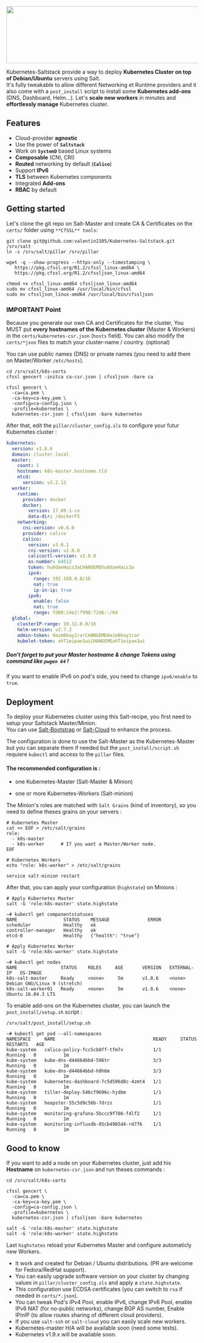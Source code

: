 <img src="https://i.imgur.com/SJAtDZk.png" width="560" height="150" >

Kubernetes-Saltstack provide a way to deploy **Kubernetes Cluster on top of Debian/Ubuntu** servers using Salt.  
It's fully tweakable to allow different Networking et Runtime providers and it also come with a `post_install` script to install some **Kubernetes add-ons** (DNS, Dashboard, Helm...). 
 Let's **scale new workers** in minutes and **effortlessly manage** Kubernetes cluster.  

## Features

- Cloud-provider **agnostic**
- Use the power of **`Saltstack`**
- Work on **`SystemD`** based Linux systems
- **Composable** (CNI, CRI)
- **Routed** networking by default (**`Calico`**)
- Support **IPv6**
- **TLS** between Kubernetes components
- Integrated **Add-ons**
- **RBAC** by default

## Getting started 

Let's clone the git repo on Salt-Master and create CA & Certificates on the `certs/` folder using `**CfSSL** tools`:

```shell
git clone git@github.com:valentin2105/Kubernetes-Saltstack.git /srv/salt
ln -s /srv/salt/pillar /srv/pillar

wget -q --show-progress --https-only --timestamping \
   https://pkg.cfssl.org/R1.2/cfssl_linux-amd64 \
   https://pkg.cfssl.org/R1.2/cfssljson_linux-amd64

chmod +x cfssl_linux-amd64 cfssljson_linux-amd64
sudo mv cfssl_linux-amd64 /usr/local/bin/cfssl
sudo mv cfssljson_linux-amd64 /usr/local/bin/cfssljson
```

### IMPORTANT Point

Because you generate our own CA and Certificates for the cluster, You MUST put **every hostnames of the Kubernetes cluster** (Master & Workers) in the `certs/kubernetes-csr.json` (`hosts` field). You can also modify the `certs/*json` files to match your cluster-name / country. (optional)  

You can use public names (DNS) or private names (you need to add them on Master/Worker `/etc/hosts`).

```shell
cd /srv/salt/k8s-certs
cfssl gencert -initca ca-csr.json | cfssljson -bare ca

cfssl gencert \
  -ca=ca.pem \
  -ca-key=ca-key.pem \
  -config=ca-config.json \
  -profile=kubernetes \
  kubernetes-csr.json | cfssljson -bare kubernetes
```
After that, edit the `pillar/cluster_config.sls` to configure your futur Kubernetes cluster :

```yaml
kubernetes:
  version: v1.8.6
  domain: cluster.local
  master:
    count: 1
    hostname: k8s-master.hostname.tld
    etcd:
      version: v3.2.12
  worker:
    runtime:
      provider: docker
      docker:
        version: 17.09.1-ce
        data-dir: /dockerFS
    networking:
      cni-version: v0.6.0
      provider: calico
      calico:
        version: v3.0.1
        cni-version: v2.0.0
        calicoctl-version: v2.0.0
        as-number: 64512
        token: hu0daeHais3aCHANGEMEhu0daeHais3a
        ipv4:
          range: 192.168.0.0/16
          nat: true
          ip-in-ip: true
        ipv6:
          enable: false
          nat: true
          range: fd80:24e2:f998:72d6::/64
  global:
    clusterIP-range: 10.32.0.0/16
    helm-version: v2.7.2
    admin-token: Haim8kay1rarCHANGEMEHaim8kay1rar
    kubelet-token: ahT1eipae1wiCHANGEMEahT1eipae1wi  
```
##### Don't forget to put your Master hostname & change Tokens using command like `pwgen 64` !

If you want to enable IPv6 on pod's side, you need to change `ipv6/enable` to `true`. 

## Deployment

To deploy your Kubernetes cluster using this Salt-recipe, you first need to setup your Saltstack Master/Minion.  
You can use [Salt-Bootstrap](https://docs.saltstack.com/en/stage/topics/tutorials/salt_bootstrap.html) or [Salt-Cloud](https://docs.saltstack.com/en/latest/topics/cloud/) to enhance the process. 

The configuration is done to use the Salt-Master as the Kubernetes-Master but you can separate them if needed but the `post_install/script.sh` requiere `kubectl` and access to the `pillar` files.

#### The recommended configuration is :

- one Kubernetes-Master (Salt-Master & Minion)

- one or more Kubernetes-Workers (Salt-minion)

The Minion's roles are matched with `Salt Grains` (kind of inventory), so you need to define theses grains on your servers :

```shell
# Kubernetes Master
cat << EOF > /etc/salt/grains
role:
  - k8s-master
  - k8s-worker  	# If you want a Master/Worker node. 
EOF

# Kubernetes Workers
echo "role: k8s-worker" > /etc/salt/grains

service salt-minion restart 
```

After that, you can apply your configuration (`highstate`) on Minions :

```shell
# Apply Kubernetes Master
salt -G 'role:k8s-master' state.highstate

~# kubectl get componentstatuses
NAME                 STATUS    MESSAGE              ERROR
scheduler            Healthy   ok
controller-manager   Healthy   ok
etcd-0               Healthy   {"health": "true"}

# Apply Kubernetes Worker
salt -G 'role:k8s-worker' state.highstate

~# kubectl get nodes
NAME                STATUS    ROLES     AGE       VERSION   EXTERNAL-IP   OS-IMAGE 
k8s-salt-master     Ready     <none>     5m       v1.8.6    <none>        Debian GNU/Linux 9 (stretch) 
k8s-salt-worker01   Ready     <none>     5m       v1.8.6    <none>        Ubuntu 16.04.3 LTS 
```

To enable add-ons on the Kubernetes cluster, you can launch the `post_install/setup.sh` script :

```shell
/srv/salt/post_install/setup.sh

~# kubectl get pod --all-namespaces
NAMESPACE     NAME                                    READY     STATUS    RESTARTS   AGE
kube-system   calico-policy-fcc5cb8ff-tfm7v           1/1       Running   0          1m
kube-system   kube-dns-d44664bbd-596tr                3/3       Running   0          1m
kube-system   kube-dns-d44664bbd-h8h6m                3/3       Running   0          1m
kube-system   kubernetes-dashboard-7c5d596d8c-4zmt4   1/1       Running   0          1m
kube-system   tiller-deploy-546cf9696c-hjdbm          1/1       Running   0          1m
kube-system   heapster-55c5d9c56b-7drzs               1/1       Running   0          1m
kube-system   monitoring-grafana-5bccc9f786-f4lf2     1/1       Running   0          1m
kube-system   monitoring-influxdb-85cb4985d4-rd776    1/1       Running   0          1m
```

## Good to know

If you want to add a node on your Kubernetes cluster, just add his **Hostname** on `kubernetes-csr.json` and run theses commands :

```shell
cd /srv/salt/k8s-certs

cfssl gencert \
  -ca=ca.pem \
  -ca-key=ca-key.pem \
  -config=ca-config.json \
  -profile=kubernetes \
  kubernetes-csr.json | cfssljson -bare kubernetes

salt -G 'role:k8s-master' state.highstate
salt -G 'role:k8s-worker' state.highstate
```

Last `highstates` reload your Kubernetes Master and configure automaticly new Workers.

- It work and created for Debian / Ubuntu distributions. (PR are welcome for Fedora/RedHat support).
- You can easily upgrade software version on your cluster by changing values in `pillar/cluster_config.sls` and apply a `state.highstate`.
- This configuration use ECDSA certificates (you can switch to `rsa` if needed in `certs/*.json`).
- You can tweak Pod's IPv4 Pool, enable IPv6, change IPv6 Pool, enable IPv6 NAT (for no-public networks), change BGP AS number, Enable IPinIP (to allow routes sharing of different cloud providers).
- If you use `salt-ssh` or `salt-cloud` you can easily scale new workers.
- Kubernetes-master H/A will be available soon (need some tests).
- Kubernetes v1.9.x will be available soon.
